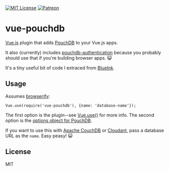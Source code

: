 [![MIT License](https://img.shields.io/badge/license-MIT-blue.svg?style=flat-square)](LICENSE)
[![Patreon](https://img.shields.io/badge/donate-patreon-orange.svg?style=flat-square)](https://www.patreon.com/BigBlueHat)

# vue-pouchdb

[Vue.js](http://vuejs.com/) plugin that adds [PouchDB](http://pouchdb.com/)
to your Vue.js apps.

It also (currently) includes
[pouchdb-authentication](http://github.com/nolanlawsom/pouchdb-authentication)
because you probably should use that if you're building browser apps. :smiley_cat:

It's a tiny useful bit of code I extraced from [BlueInk](http://github.com/BigBlueHat/BlueInk).

## Usage

Assumes [browserify](http://browserify.org/):

```
Vue.use(require('vue-pouchdb'), {name: 'database-name'});
```

The first option is the plugin--see
[Vue.use()](http://vuejs.org/guide/plugins.html#Using_a_Plugin) for more info.
The second option is the [options object for PouchDB](https://pouchdb.com/api.html#create_database).

If you want to use this with [Apache CouchDB](http://couchdb.apache.org/) or [Cloudant](http://cloudant.com/), pass a database URL as the `name`. Easy peasy! :smiley_cat:

## License

MIT
